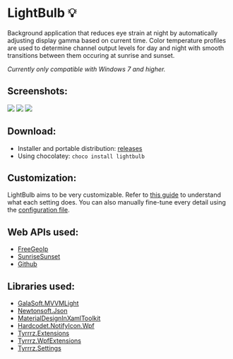 # LightBulb 💡

Background application that reduces eye strain at night by automatically adjusting display gamma based on current time. Color temperature profiles are used to determine channel output levels for day and night with smooth transitions between them occuring at sunrise and sunset.

_Currently only compatible with Windows 7 and higher._

## Screenshots:

![](http://www.tyrrrz.me/projects/images/lightbulb_1.png)
![](http://www.tyrrrz.me/projects/images/lightbulb_2.png)
![](http://www.tyrrrz.me/projects/images/lightbulb_3.png)

## Download:

- Installer and portable distribution: [releases](https://github.com/Tyrrrz/LightBulb/releases)
- Using chocolatey: `choco install lightbulb`

## Customization:

LightBulb aims to be very customizable. Refer to [this guide](https://github.com/Tyrrrz/LightBulb/wiki/Settings-explanation) to understand what each setting does. You can also manually fine-tune every detail using the [configuration file](https://github.com/Tyrrrz/LightBulb/wiki/Config-file).

## Web APIs used:

- [FreeGeoIp](http://freegeoip.net)
- [SunriseSunset](https://sunrise-sunset.org)
- [Github](https://developer.github.com)

## Libraries used:

 - [GalaSoft.MVVMLight](http://www.mvvmlight.net)
 - [Newtonsoft.Json](http://www.newtonsoft.com/json)
 - [MaterialDesignInXamlToolkit](https://github.com/ButchersBoy/MaterialDesignInXamlToolkit)
 - [Hardcodet.NotifyIcon.Wpf](http://www.hardcodet.net/wpf-notifyicon)
 - [Tyrrrz.Extensions](https://github.com/Tyrrrz/Extensions)
 - [Tyrrrz.WpfExtensions](https://github.com/Tyrrrz/WpfExtensions)
 - [Tyrrrz.Settings](https://github.com/Tyrrrz/Settings)
